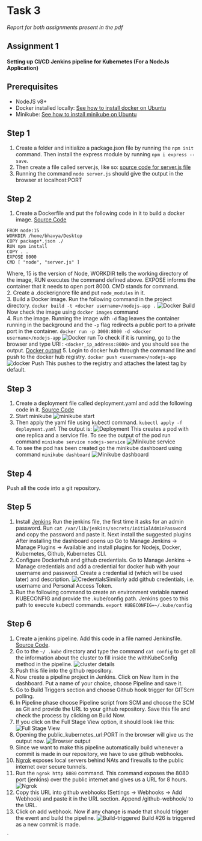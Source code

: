 # Task 3
*Report for both assignments present in the pdf*

## Assignment 1
#### Setting up CI/CD Jenkins pipeline for Kubernetes (For a NodeJs Application)

## Prerequisites 
- NodeJS v8+
- Docker installed locally: [See how to install docker on Ubuntu](https://www.linuxtechi.com/install-use-docker-on-ubuntu/)
- Minikube: [See how to install minikube on Ubuntu](https://www.linuxtechi.com/how-to-install-minikube-on-ubuntu/)

## Step 1
1. Create a folder and initialize a package.json file by running the `npm init` command. Then install the express module by running `npm i express --save`.
2. Then create a file called server.js, like so: [source code for server.js file](https://github.com/Bhavya-Tripathi/Devops-Jenkins/blob/master/server.js)
3. Running the command `node server.js` should give the output in the browser at localhost:PORT
## Step 2
1. Create a Dockerfile and put the following code in it to build a docker image. [Source Code](https://github.com/Bhavya-Tripathi/Devops-Jenkins/blob/master/Dockerfile)

```
FROM node:15
WORKDIR /home/bhavya/Desktop
COPY package*.json ./ 
RUN npm install
COPY . . 
EXPOSE 8000
CMD [ "node", "server.js" ]
```
Where, 15 is the version of Node, WORKDIR tells the working directory of the image, RUN executes the command defined above. EXPOSE informs the container that it needs to open port 8000. CMD stands for command.  
2. Create a .dockerignore file and put `node_modules` in it.    
3. Build a Docker image. Run the following command in the project directory.
`docker build -t <docker username>/nodejs-app .`
  ![Docker Build](https://github.com/Bhavya-Tripathi/DevOps/blob/main/Task%203/images/A1-docker-build.png)
Now check the image using `docker images` command  
4. Run the image. Running the image with `-d` flag leaves the container running in the background and the `-p` flag redirects a public port to a private port in the container.
`docker run -p 3000:8000 -d <docker username>/nodejs-app`
![Docker run](https://github.com/Bhavya-Tripathi/DevOps/blob/main/Task%203/images/A1-docker-run.png)
To check if it is running, go to the browser and type URl : `<docker_ip_address:8000>` and you should see the output.  [Docker output](https://github.com/Bhavya-Tripathi/DevOps/blob/main/Task%203/images/A1-docker-op.png)
5. Login to docker hub through the command line and push to the docker hub registry.
`docker push <username>/nodejs-app`
![docker Push](https://github.com/Bhavya-Tripathi/DevOps/blob/main/Task%203/images/A1-docker-push.png)
This pushes to the registry and attaches the latest tag by default.
## Step 3
1. Create a deployment file called deployment.yaml and add the following code in it. [Source Code](https://github.com/Bhavya-Tripathi/Devops-Jenkins/blob/master/deployment.yaml)
2. Start minikube ![minikube start](https://github.com/Bhavya-Tripathi/DevOps/blob/main/Task%203/images/A1-minikube-start.png)
3. Then apply the yaml file using kubectl command.
`kubectl apply -f deployment.yaml`
The output is:
![Deployment](https://github.com/Bhavya-Tripathi/DevOps/blob/main/Task%203/images/A1-apply-deployment.png)
This creates a pod with one replica and a service file.
To see the output of the pod run command `minikube service nodejs-service`
![Minikube service](https://github.com/Bhavya-Tripathi/DevOps/blob/main/Task%203/images/A1-minikube-service.png)  
4. To see the pod has been created go the minikube dashboard using command `minikube dashboard`
![Minikube dashboard](https://github.com/Bhavya-Tripathi/DevOps/blob/main/Task%203/images/A1-minikube-dashboard.png)
## Step 4
Push all the code into a git repository.
## Step 5
1. Install [Jenkins](https://www.jenkins.io/download/)
Run the jenkins file, the first time it asks for an admin password.
Run `cat /var/lib/jenkins/secrets/initialAdminPassword` and copy the password and paste it.
Next install the suggested plugins
After installing the dashboard opens up 
Go to Manage Jenkins -> Manage Plugins -> Available and install plugins for Nodejs, Docker, Kubernetes, Github, Kubernetes CLI.
2. Configure Dockerhub and github credentials. Go to Manage Jenkins -> Manage credentials and add a credential for docker hub with your username and password. Create a credential id (which will be used later) and description. ![Credentials](https://github.com/Bhavya-Tripathi/DevOps/blob/main/Task%203/images/A1-dockerhub-credentials.png)Similarly add github credentials, i.e. username and Personal Access Token.
3. Run the following command to create an environment variable named KUBECONFIG and provide the .kube/config path. Jenkins goes to this path to execute kubectl commands.
`export KUBECONFIG=~/.kube/config`
## Step 6
1. Create a jenkins pipeline. Add this code in a file named Jenkinsfile. [Source Code](https://github.com/Bhavya-Tripathi/Devops-Jenkins/blob/master/Jenkinsfile).   
2. Go to the `~/ .kube` directory and type the command `cat config` to get all the information about the cluster to fill inside the withKubeConfig method in the pipeline. ![cluster details](https://github.com/Bhavya-Tripathi/DevOps/blob/main/Task%203/images/A1-Cluster-details.png)
3. Push this file into the github repository.
4. Now create a pipeline project in Jenkins. Click on New Item in the dashboard. Put a name of your choice, choose Pipeline and save it.
5. Go to Build Triggers section and choose Github hook trigger for GITScm polling.
6. In Pipeline phase choose Pipeline script from SCM and choose the SCM as Git and provide the URL to your github repository. Save this file and check the process by clicking on Build Now.
7. If you click on the Full Stage View option, it should look like this: ![Full Stage View](https://github.com/Bhavya-Tripathi/DevOps/blob/main/Task%203/images/A1-First-Stage-View.png) 
8. Opening the public_kubernetes_url:PORT in the browser will give us the output now. ![Browser output](https://github.com/Bhavya-Tripathi/DevOps/blob/main/Task%203/images/A1-Browser-op.png)
9. Since we want to make this pipeline automatically build whenever a commit is made in our repository, we have to use github webhooks.
10. [Ngrok](https://ngrok.com/download) exposes local servers behind NAts and firewalls to the public internet over secure tunnels.
11. Run the `ngrok http 8080` command. This command exposes the 8080 port (jenkins) over the public internet and gives us a URL for 8 hours.![Ngrok](https://github.com/Bhavya-Tripathi/DevOps/blob/main/Task%203/images/A1-ngrok.png)
12. Copy this URL into github webhooks (Settings -> Webhooks -> Add Webhook) and paste it in the URL section. Append /github-webhook/ to the URL.
13. Click on add webhook. Now if any change is made that should trigger the event and build the pipeline. 
![Build-triggered](https://github.com/Bhavya-Tripathi/DevOps/blob/main/Task%203/images/A1-Triggered-build.png) Build #26 is triggered as a new commit is made.

`
